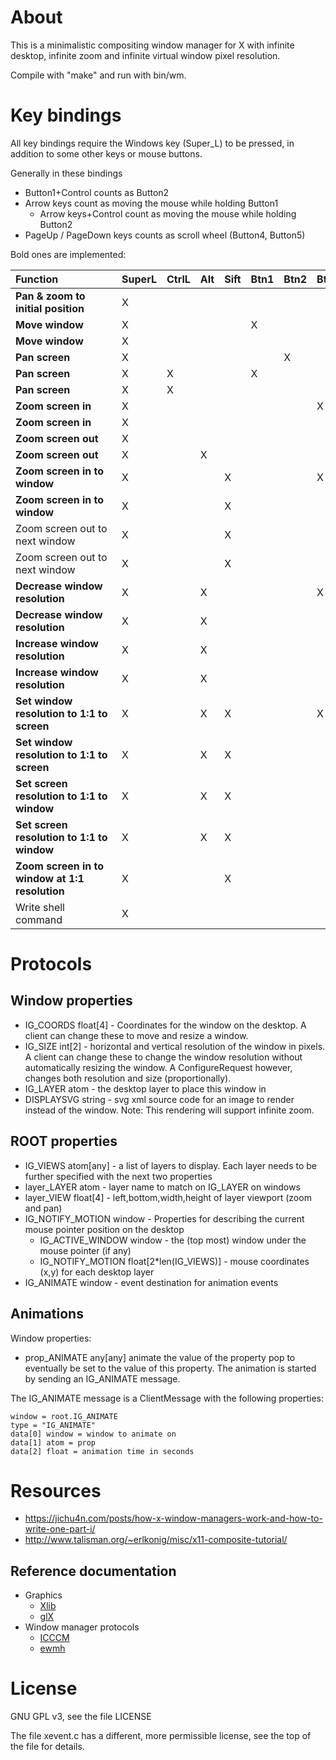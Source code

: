 # About

This is a minimalistic compositing window manager for X with infinite
desktop, infinite zoom and infinite virtual window pixel resolution.

Compile with "make" and run with bin/wm.

# Key bindings

All key bindings require the Windows key (Super_L) to be pressed, in
addition to some other keys or mouse buttons.

Generally in these bindings

* Button1+Control counts as Button2
* Arrow keys count as moving the mouse while holding Button1
  * Arrow keys+Control count as moving the mouse while holding Button2
* PageUp / PageDown keys counts as scroll wheel (Button4, Button5)

Bold ones are implemented:

|Function&nbsp;&nbsp;&nbsp;&nbsp;&nbsp;&nbsp;&nbsp;&nbsp;&nbsp;&nbsp;&nbsp;&nbsp;&nbsp;&nbsp;&nbsp;&nbsp;&nbsp;&nbsp;&nbsp;&nbsp;                                                                             |SuperL|CtrlL|Alt|Sift|Btn1|Btn2|Btn4|Btn5|Arrow|PgUp|PgDn|Home|Motion|
|-----------------------------------------------|------|-----|---|----|----|----|----|----|-----|----|----|----|------|
|**Pan & zoom to initial position**             |X     |     |   |    |    |    |    |    |     |    |    |X   |      |
|**Move window**                                |X     |     |   |    |X   |    |    |    |     |    |    |    |X     |
|**Move window**                                |X     |     |   |    |    |    |    |    |X    |    |    |    |      |
|**Pan screen**                                 |X     |     |   |    |    |X   |    |    |     |    |    |    |X     |
|**Pan screen**                                 |X     |X    |   |    |X   |    |    |    |     |    |    |    |X     |
|**Pan screen**                                 |X     |X    |   |    |    |    |    |    |X    |    |    |    |      |
|**Zoom screen in**                             |X     |     |   |    |    |    |X   |    |     |    |    |    |      |
|**Zoom screen in**                             |X     |     |   |    |    |    |    |    |     |X   |    |    |      |
|**Zoom screen out**                            |X     |     |   |    |    |    |    |X   |     |    |    |    |      |
|**Zoom screen out**                            |X     |     |X  |    |    |    |    |    |     |    |X   |    |      |
|**Zoom screen in to window**                   |X     |     |   |X   |    |    |X   |    |     |    |    |    |      |
|**Zoom screen in to window**                   |X     |     |   |X   |    |    |    |    |     |X   |    |    |      |
|Zoom screen out to next window                 |X     |     |   |X   |    |    |    |X   |     |    |    |    |      |
|Zoom screen out to next window                 |X     |     |   |X   |    |    |    |    |     |    |X   |    |      |
|**Decrease window resolution**                 |X     |     |X  |    |    |    |X   |    |     |    |    |    |      |
|**Decrease window resolution**                 |X     |     |X  |    |    |    |    |    |     |X   |    |    |      |
|**Increase window resolution**                 |X     |     |X  |    |    |    |    |X   |     |    |    |    |      |
|**Increase window resolution**                 |X     |     |X  |    |    |    |    |    |     |    |X   |    |      |
|**Set window resolution to 1:1 to screen**     |X     |     |X  |X   |    |    |X   |    |     |    |    |    |      |
|**Set window resolution to 1:1 to screen**     |X     |     |X  |X   |    |    |    |    |     |X   |    |    |      |
|**Set screen resolution to 1:1 to window**     |X     |     |X  |X   |    |    |    |X   |     |    |    |    |      |
|**Set screen resolution to 1:1 to window**     |X     |     |X  |X   |    |    |    |    |     |    |X   |    |      |
|**Zoom screen in to window at 1:1 resolution** |X     |     |   |X   |    |    |    |    |     |    |    |X   |      |
|Write shell command                            |X     |     |   |    |    |    |    |    |     |    |    |    |      |

# Protocols

## Window properties

* IG_COORDS float[4] - Coordinates for the window on the desktop. A client can change these to move and resize a window.
* IG_SIZE int[2] - horizontal and vertical resolution of the window in pixels. A client can change these to change the window resolution without automatically resizing the window. A ConfigureRequest however, changes both resolution and size (proportionally).
* IG_LAYER atom - the desktop layer to place this window in
* DISPLAYSVG string - svg xml source code for an image to render instead of the window. Note: This rendering will support infinite zoom.

## ROOT properties

* IG_VIEWS atom[any] - a list of layers to display. Each layer needs to be further specified with the next two properties
* layer_LAYER atom - layer name to match on IG_LAYER on windows
* layer_VIEW float[4] - left,bottom,width,height of layer viewport (zoom and pan)
* IG_NOTIFY_MOTION window - Properties for describing the current mouse pointer position on the desktop
  * IG_ACTIVE_WINDOW window - the (top most) window under the mouse pointer (if any)
  * IG_NOTIFY_MOTION float[2*len(IG_VIEWS)] - mouse coordinates (x,y) for each desktop layer
* IG_ANIMATE window - event destination for animation events

## Animations

Window properties:

* prop_ANIMATE any[any] animate the value of the property pop to eventually be set to the value of this property. The animation is started by sending an IG_ANIMATE message.

The IG_ANIMATE message is a ClientMessage with the following properties:

    window = root.IG_ANIMATE
    type = "IG_ANIMATE"
    data[0] window = window to animate on
    data[1] atom = prop
    data[2] float = animation time in seconds


# Resources

* https://jichu4n.com/posts/how-x-window-managers-work-and-how-to-write-one-part-i/
* http://www.talisman.org/~erlkonig/misc/x11-composite-tutorial/

## Reference documentation
* Graphics
  * [Xlib](https://www.x.org/releases/X11R7.7/doc/libX11/libX11/libX11.html)
  * [glX](https://www.khronos.org/registry/OpenGL-Refpages/gl2.1/xhtml/#glX)
* Window manager protocols
  * [ICCCM](https://www.x.org/releases/X11R7.6/doc/xorg-docs/specs/ICCCM/icccm.html)
  * [ewmh](https://www.freedesktop.org/wiki/Specifications/wm-spec/)

# License

GNU GPL v3, see the file LICENSE

The file xevent.c has a different, more permissible license, see the top of the file for details.

